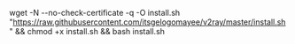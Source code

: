 wget -N --no-check-certificate -q -O install.sh "https://raw.githubusercontent.com/itsgelogomayee/v2ray/master/install.sh" && chmod +x install.sh && bash install.sh
